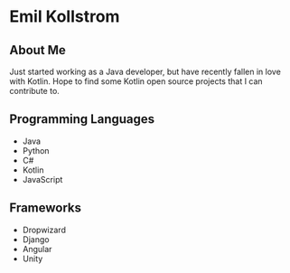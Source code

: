 # Emil Kollstrom

## About Me
Just started working as a Java developer, but have recently fallen in love with Kotlin. Hope to find some Kotlin open source projects that I can contribute to.

## Programming Languages
- Java
- Python
- C#
- Kotlin
- JavaScript

## Frameworks
- Dropwizard
- Django
- Angular
- Unity
